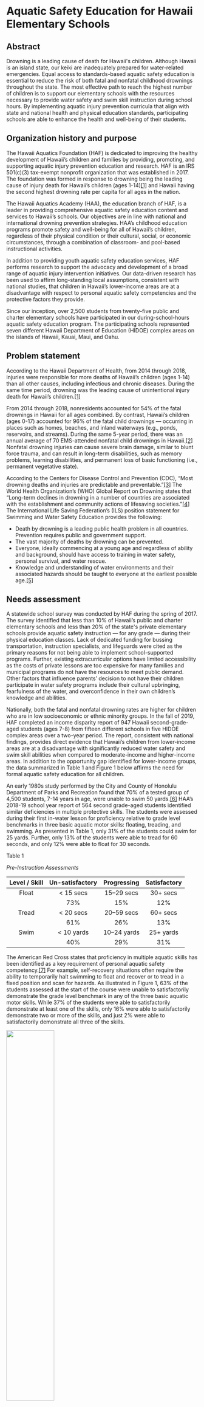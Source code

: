 # Aquatic Safety Education for Hawaii Elementary Schools

## Abstract

Drowning is a leading cause of death for Hawaii's children. Although Hawaii is an island state, our keiki are inadequately prepared for water-related emergencies. Equal access to standards-based aquatic safety education is essential to reduce the risk of both fatal and nonfatal childhood drownings throughout the state. The most effective path to reach the highest number of children is to support our elementary schools with the resources necessary to provide water safety and swim skill instruction during school hours. By implementing aquatic injury prevention curricula that align with state and national health and physical education standards, participating schools are able to enhance the health and well-being of their students.

## Organization history and purpose

The Hawaii Aquatics Foundation (HAF) is dedicated to improving the healthy development of Hawaii’s children and families by providing, promoting, and supporting aquatic injury prevention education and research. HAF is an IRS 501(c)(3) tax-exempt nonprofit organization that was established in 2017. The foundation was formed in response to drowning being the leading cause of injury death for Hawaii’s children (ages 1-14)[[1]](#_ftn1) and Hawaii having the second highest drowning rate per capita for all ages in the nation.

The Hawaii Aquatics Academy (HAA), the education branch of HAF, is a leader in providing comprehensive aquatic safety education content and services to Hawaii’s schools. Our objectives are in line with national and international drowning prevention strategies. HAA’s childhood education programs promote safety and well-being for all of Hawaii’s children, regardless of their physical condition or their cultural, social, or economic circumstances, through a combination of classroom- and pool-based instructional activities.

In addition to providing youth aquatic safety education services, HAF performs research to support the advocacy and development of a broad range of aquatic injury intervention initiatives. Our data-driven research has been used to affirm long-standing local assumptions, consistent with national studies, that children in Hawaii’s lower-income areas are at a disadvantage with respect to personal aquatic safety competencies and the protective factors they provide.

Since our inception, over 2,500 students from twenty-five public and charter elementary schools have participated in our during-school-hours aquatic safety education program. The participating schools represented seven different Hawaii Department of Education (HIDOE) complex areas on the islands of Hawaii, Kauai, Maui, and Oahu.

## Problem statement

According to the Hawaii Department of Health, from 2014 through 2018, injuries were responsible for more deaths of Hawaii’s children (ages 1-14) than all other causes, including infectious and chronic diseases. During the same time period, drowning was the leading cause of unintentional injury death for Hawaii’s children.[[1]](#_ftn1)

From 2014 through 2018, nonresidents accounted for 54% of the fatal drownings in Hawaii for all ages combined. By contrast, Hawaii’s children (ages 0-17) accounted for 96% of the fatal child drownings — occurring in places such as homes, beaches, and inland waterways (e.g., ponds, reservoirs, and streams). During the same 5-year period, there was an annual average of 70 EMS-attended nonfatal child drownings in Hawaii.[[2]](#_ftn2) Nonfatal drowning injuries can cause severe brain damage, similar to blunt force trauma, and can result in long-term disabilities, such as memory problems, learning disabilities, and permanent loss of basic functioning (i.e., permanent vegetative state).

According to the Centers for Disease Control and Prevention (CDC), “Most drowning deaths and injuries are predictable and preventable.”[[3]](#_ftn3) The World Health Organization’s (WHO) Global Report on Drowning states that “Long-term declines in drowning in a number of countries are associated with the establishment and community actions of lifesaving societies.”[[4]](#_ftn4) The International Life Saving Federation’s (ILS) position statement for Swimming and Water Safety Education provides the following:

- Death by drowning is a leading public health problem in all countries. Prevention requires public and government support.
- The vast majority of deaths by drowning can be prevented.
- Everyone, ideally commencing at a young age and regardless of ability and background, should have access to training in water safety, personal survival, and water rescue.
- Knowledge and understanding of water environments and their associated hazards should be taught to everyone at the earliest possible age.[[5]](#_ftn5)

## Needs assessment

A statewide school survey was conducted by HAF during the spring of 2017. The survey identified that less than 10% of Hawaii’s public and charter elementary schools and less than 20% of the state's private elementary schools provide aquatic safety instruction — for any grade — during their physical education classes. Lack of dedicated funding for bussing transportation, instruction specialists, and lifeguards were cited as the primary reasons for not being able to implement school-supported programs. Further, existing extracurricular options have limited accessibility as the costs of private lessons are too expensive for many families and municipal programs do not have the resources to meet public demand. Other factors that influence parents’ decision to not have their children participate in water safety programs include their cultural upbringing, fearfulness of the water, and overconfidence in their own children’s knowledge and abilities.

Nationally, both the fatal and nonfatal drowning rates are higher for children who are in low socioeconomic or ethnic minority groups. In the fall of 2019, HAF completed an income disparity report of 947 Hawaii second-grade-aged students (ages 7-8) from fifteen different schools in five HIDOE complex areas over a two-year period. The report, consistent with national findings, provides direct evidence that Hawaii’s children from lower-income areas are at a disadvantage with significantly reduced water safety and swim skill abilities when compared to moderate-income and higher-income areas. In addition to the opportunity gap identified for lower-income groups, the data summarized in Table 1 and Figure 1 below affirms the need for formal aquatic safety education for all children.

An early 1980s study performed by the City and County of Honolulu Department of Parks and Recreation found that 70% of a tested group of 4,500 students, 7-14 years in age, were unable to swim 50 yards.[[6]](#_ftn6) HAA’s 2018-19 school year report of 564 second grade-aged students identified similar deficiencies in multiple protective skills. The students were assessed during their first in-water lesson for proficiency relative to grade level benchmarks in three basic aquatic motor skills: floating, treading, and swimming. As presented in Table 1, only 31% of the students could swim for 25 yards. Further, only 13% of the students were able to tread for 60 seconds, and only 12% were able to float for 30 seconds.

Table 1

*Pre-Instruction Assessments*

| Level / Skill | Un-satisfactory | Progressing | Satisfactory |
| :---: | :---: | :---: | :---: |
| Float | < 15 secs | 15–29 secs | 30+ secs |
| | 73% | 15% | 12% |
| Tread | < 20 secs | 20–59 secs | 60+ secs |
| | 61% | 26% | 13% |
| Swim | < 10 yards | 10–24 yards | 25+ yards |
| | 40% | 29% | 31% |

The American Red Cross states that proficiency in multiple aquatic skills has been identified as a key requirement of personal aquatic safety competency.[[7]](#_ftn7) For example, self-recovery situations often require the ability to temporarily halt swimming to float and recover or to tread in a fixed position and scan for hazards. As illustrated in Figure 1, 63% of the students assessed at the start of the course were unable to satisfactorily demonstrate the grade level benchmark in any of the three basic aquatic motor skills. While 37% of the students were able to satisfactorily demonstrate at least one of the skills, only 16% were able to satisfactorily demonstrate two or more of the skills, and just 2% were able to satisfactorily demonstrate all three of the skills.

<!--cannot resize images with standard markdown ![Figure 1: Multi-Skill Evaluation - Pre-Instruction](/../main/proposals/images/figure1.png) -->

<img src="https://github.com/aaronschmaltz/portfolio/blob/main/proposals/images/figure1.png" width=50% height=50%>

## Goals and objectives

Drowning prevention experts recommend that multiple promotive and protective factors, such as school-sponsored aquatic safety education, be employed as it is unlikely that any single strategy will prevent all childhood drowning deaths and injuries. A long-term goal of HAF is for all of Hawaii’s elementary, middle, and high schools to include aquatic injury prevention education in their health and physical education curricula — similar to countries such as Australia, New Zealand, and Ireland. In support of this goal, the 2023–24 school year objectives for our elementary school program are:

- To provide Health and Physical Education standards-aligned aquatic safety and swim skill instruction through classroom- and pool-based programming statewide for 2,500 public and charter elementary school students
- To reduce the learning opportunity gap in aquatic safety and swim skill competence in lower- and moderate-income areas
- To raise awareness of parental and community roles in childhood aquatic injury prevention safety promotion

## Program activities

The real-world circumstances that limit the accessibility of aquatic safety education programs must be considered when determining curriculum priorities. Well over half of elementary school students have not had formal water safety or swim skill instruction prior to participating in HAA’s school-supported programs. Additionally, for many students, including those who participate in water activities, a during-school-hours course will be the only structured aquatic safety instruction they receive during their childhood development years. These conditions, coupled with the possibility that the knowledge and skills learned today could save a student tomorrow, influence the content and learning objectives of HAA’s curricula and instructional activities.

The development of personal aquatic safety competence requires more than traditional learn-to-swim instruction. Effective injury prevention education prepares students with the attitudes, knowledge, skills, and experience necessary for both the avoidance of and the recovery from hazardous situations. Accordingly, the learning objectives of our curricula are:

- Development of aquatic safety knowledge and positive attitudes
- Development of safe behaviors and risk-management skills
- Development of aquatic motor skills and survival skills

The lesson plans for our elementary school curriculum consist of one hour of classroom-based cognitive skill instruction (typically two 30-minute lessons) and four hours of pool-based cognitive and physical skill instruction (typically eight 30-minute lessons). The students are taught a variety of aquatic safety knowledge and survival swim skills, such as the identification of local hazards, risk management, personal limits, safe entries and exits, life jacket use, multiple techniques for floating, treading, and orienting, and front-, back-, and side-positioned swimming.

Our program is integrated with each school’s existing curriculum requirements and scheduling constraints through careful planning and coordination with their administration, teachers, and special education assistants. Four distinct areas of tasks and responsibilities are:

| **Scheduling and logistics** | **Student safety and well-being** |
| :--- | :--- |
| ● Coordinating with participating schools | ● Providing safety equipment |
| ● Scheduling pool facility reservations | ● Supporting school chaperones |
|	● Organizing transportation | ● Ensuring an average instructor-student ratio of 1:4 |
| ● Scheduling instructors and support staff | ● Facilitating instructor, staff, and volunteer training |
| ● Procuring appropriate swimwear for students in lower-income areas |  |
| **Instructional activities** | **Post-instruction activities** |
| ● Developing lesson plans | ● Distributing parent safety information |
| ● Tracking attendance | ● Analyzing student assessment data |
|	● Providing instruction | ● Generating student performance reports and school summaries |
| ● Performing assessments | ● Producing annual statewide reports |
| ● Accommodating special needs students |  |

## Outcomes

Program performance outcomes and quality assurance objectives are measured by evaluating student pre- and post-instruction performance assessments and by the total number of participating schools and students. The recording and analysis of school and student participation and evaluation data is used to evaluate individual students, each school, geographical areas, socioeconomic groups, and other categorizations relative to statewide averages. Upon course completion, school teachers are provided a detailed performance report for each student’s proficiency relative to grade level performance benchmarks, competency objectives, and HIDOE Health and Physical Education Standards.

Analysis of pre- and post-instruction assessments provides insight into the overall aquatic safety competence and skill progression of participating students and also for subcohorts, such as students with an extreme fear of water. HAA’s 2018-19 report of 564 second-grade-aged students on the islands of Kauai, Maui, and Oahu demonstrated that the majority of participating students were able to make significant improvements in their ability to perform one or more of the fundamental skills taught during the course.

In addition to the knowledge- and skill-oriented competencies that are developed through HAA’s instructional activities, lessons include affective domain learning objectives that foster the development of students’ positive attitudes, behaviors, and values specific to aquatic activities and environments.

The student learning outcomes for our aquatic safety competency learning objectives are aligned with state and national health and physical education standards and benchmarks. By the end of the course, students will:

- Demonstrate safe behaviors in, on, and around aquatic environments
- Demonstrate positive attitudes and values toward aquatic safety
- Demonstrate knowledge of risk management and personal assessment concepts
- Demonstrate knowledge of local hazards and avoidance strategies
- Demonstrate proficiency improvement in multiple swim skills
- Demonstrate rescue, self-recovery, and survival skills

## Other impacts

HAF’s programs and community outreach efforts incorporate health and wellness injury prevention education theory to address social determinants of health (SDOH) for Hawaii’s children and families. Our curricula incorporate elements of the CDC’s social-ecological model for injury prevention, which highlights the complex interplay between individual, relationship, community, and societal factors.

Student engagement, social development, self-confidence, and self-dependence are all enhanced through teaching methods applied by instructors while in a controlled aquatic environment. Primary teachers have observed that their students are more attentive and invested after participation, and the social connection between them is enhanced due to the experiences they shared at the pool.

It is widely accepted that student attendance is a powerful predictor of academic success. In the Honolulu Civil Beat article “Why Nearly Half The Kids In An Island State Can’t Swim” (November 4, 2019), Ned Uemae, principal at Kauluwela Elementary in Kalihi, noted that more students showed up to school on the days his four second grade classes were scheduled to have pool lessons with HAA. Uemae stated, “That’s one of the challenges we have — making sure kids come to school every day. When they come back [from the pool] and I see them, they’re so happy.”

## Program timeline

The timeline for the 2023–24 school year of the program is aligned with the HIDOE school quarters (Q1–Q4). The number of students per quarter is distributed evenly throughout the school year, with the exception of a reduced number during the months of January through March (i.e., Q3) due to cooler pool water temperatures in non-heated pools. The distribution across islands and HIDOE complex areas will vary from quarter to quarter based on each school’s preferences and pool facility availability. The planned distribution of students is as follows:

| Q1 | Q2 | Q3 | Q4 |
| :--: | :--: | :--: | :--: |
| 600 students | 700 students | 500 students | 700 students |

## Personnel and qualifications

HAF’s headquarter staff consists of five full-time staff members, and each Hawaii, Kauai, Maui, and Oahu island team has seven or more part-time staff. Island directors provide supervision for their local teams, which are comprised of a school liaison, team leader, trained water safety instructors, and certified lifeguards. Headquarter support staff assist each team with logistical tasks, such as school and facility scheduling, and with staff training to ensure a consistent level of instruction across all islands. HAA is an American Red Cross Licensed Training Provider.

## Budget

The program’s statewide budget for the 2023–24 school year is $500,000. Approximately half of the program funding has been secured from prior donors with the remaining funds to be raised from new sources. Program funds are used to pay for instructors, lifeguards, student transportation, and other direct program expenses. If less than the anticipated amount of funding is procured, the scope of the program will be adjusted accordingly.

## Funding

We continually pursue additional sources of funding and grant opportunities for ongoing research, program development, and the expansion of our statewide services. Solicited donors include private and public non-profit organizations, local and national foundations, small and large individual donors, and county and state grants.

## Conclusion

In order to reduce the risk of childhood drowning in our state, we believe every child should be provided equal access to a standards-based aquatic safety education during school hours. This data-driven position is affirmed by the reality that the majority of Hawaii’s children lack the set of basic skills necessary for drowning avoidance and self-recovery. The intervention of HAA’s school-supported program, as further evidenced by the evaluation of post-instruction assessment data, demonstrates that measurable progress can be achieved toward a child’s development of personal aquatic safety competence regardless of their physical condition or their cultural, social, or economic circumstances.

Providing Hawaii’s elementary schools with the resources and expertise necessary to implement comprehensive aquatic safety education programs is the most effective path to reach the highest number of children. The goals of HAF’s aquatic injury prevention programs are aligned with the recommendations of the CDC, ILS, WHO, and other internationally recognized organizations and researchers. We look forward to the opportunity of working with like-minded community partners toward our shared goal of promoting the health and well-being of Hawaii’s children. Together we can make a difference by helping “To prepare the children of Hawaii with the attitudes, knowledge, skills, and experience they need to become Water Safer for Life®.”

---

[[1]](#_ftnref1) Hawaii Department of Health, Injury Prevention and Control Section (2019). “[Injury - A Major Public Health Problem in Hawaii](https://drive.google.com/file/d/184-LyAWB4ZJezzf-iSh4IElXBvDRSUwZ/view?usp=sharing)”.

[[2]](#_ftnref2) Galanis, D. (2019). “Child Drowning in Hawaii” [PowerPoint presentation], Hawaii Department of Health, Injury Prevention and Control Section.

[[3]](#_ftnref3) Centers for Disease Control and Prevention (2012). “[Reducing Drowning Injuries in Children](https://drive.google.com/file/d/1KVM-0tLiOdh9dt4mbueSWM0zOqbns7ui/view?usp=sharing)”, _A National Action Plan for Child Injury Prevention_.

[[4]](#_ftnref4) World Health Organization (2014). “[Global Report on Drowning: Preventing a Leading Killer](https://www.who.int/violence_injury_prevention/publications/drowning_global_report/Final_report_full_web.pdf)”. 28.

[[5]](#_ftnref5) International Lifesaving Federation (2007). “[Swimming and Water Safety Education](https://www.ilsf.org/wp-content/uploads/2019/01/LPS-06-2007-Water-Safety.pdf)”, _Lifesaving Position Statement_. LPS-06: 3.

[[6]](#_ftnref6) Hawaii State Dept. of Education, Office of Instructional Services (1986). “Basic Water Safety/Learn to Swim Program for the Public Schools of Hawaii”.

[[7]](#_ftnref7) Quan, L.; Ramos, W.; Harvey, C.; Kublick, L.; et al. (2015). "[Toward Defining Water Competency: An American Red Cross Definition](http://scholarworks.bgsu.edu/ijare/vol9/iss1/3)", _International Journal of Aquatic Research and Education_. 9(1)(3).
